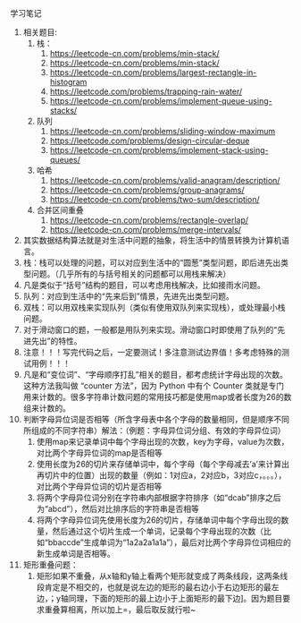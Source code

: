 学习笔记

1. 相关题目:
    1. 栈：
        1. https://leetcode-cn.com/problems/min-stack/
        2. https://leetcode-cn.com/problems/min-stack/
        3. https://leetcode-cn.com/problems/largest-rectangle-in-histogram
        4. https://leetcode.com/problems/trapping-rain-water/
        5. https://leetcode-cn.com/problems/implement-queue-using-stacks/
    2. 队列
        1. https://leetcode-cn.com/problems/sliding-window-maximum
        2. https://leetcode.com/problems/design-circular-deque
        3. https://leetcode-cn.com/problems/implement-stack-using-queues/
    3. 哈希
        1. https://leetcode-cn.com/problems/valid-anagram/description/
        2. https://leetcode-cn.com/problems/group-anagrams/
        3. https://leetcode-cn.com/problems/two-sum/description/
    4. 合并区间重叠
        1. https://leetcode-cn.com/problems/rectangle-overlap/
        2. https://leetcode-cn.com/problems/merge-intervals/
2. 其实数据结构算法就是对生活中问题的抽象，将生活中的情景转换为计算机语言。
3. 栈：栈可以处理的问题，可以对应到生活中的“圆葱”类型问题，即后进先出类型问题。（几乎所有的与括号相关的问题都可以用栈来解决）
4. 凡是类似于“括号”结构的题目，可以考虑用栈解决，比如接雨水问题。
5. 队列：对应到生活中的“先来后到”情景，先进先出类型问题。
6. 双栈：可以用双栈来实现队列（类似有使用双队列来实现栈），或处理最小栈问题。
7. 对于滑动窗口的题，一般都是用队列来实现。滑动窗口时即使用了队列的“先进先出”的特性。
8. 注意！！！写完代码之后，一定要测试！多注意测试边界值！多考虑特殊的测试用例！！！
9. 凡是和“变位词”、“字母顺序打乱”相关的题目，都考虑统计字母出现的次数。这种方法我叫做 “counter 方法”，因为 Python 中有个 Counter 类就是专门用来计数的。很多字符串计数问题的常用技巧都是使用map或者长度为26的数组来计数的。
10. 判断字母异位词是否相等（所含字母表中各个字母的数量相同，但是顺序不同所组成的不同字符串）解法：（例题：字母异位词分组、有效的字母异位词）
    1. 使用map来记录单词中每个字母出现的次数，key为字母，value为次数，对比两个字母异位词的map是否相等
    2. 使用长度为26的切片来存储单词中，每个字母（每个字母减去’a’来计算出再切片中的位置）出现的数量（例如：1对应a，2对应b，3对应c，。。。），对比两个字母异位词的切片是否相等
    3. 将两个字母异位词分别在字符串内部根据字符排序（如“dcab”排序之后为“abcd”），然后对比排序后的字符串是否相等
    4. 将两个字母异位词先使用长度为26的切片，存储单词中每个字母出现的数量，然后通过这个切片生成一个单词，记录每个字母出现的次数（比如“bbaccde”生成单词为“1a2a2a1a1a”），最后对比两个字母异位词相应的新生成单词是否相等。
11. 矩形重叠问题：
    1. 矩形如果不重叠，从x轴和y轴上看两个矩形就变成了两条线段，这两条线段肯定是不相交的，也就是说左边的矩形的最右边小于右边矩形的最左边，；y轴同理，下面的矩形的最上边小于上面矩形的最下边]。因为题目要求重叠算相离，所以加上=，最后取反就行啦~
